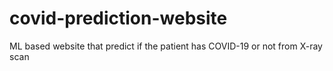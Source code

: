 # covid-prediction-website
ML based website that predict if the patient has COVID-19 or not from X-ray scan
